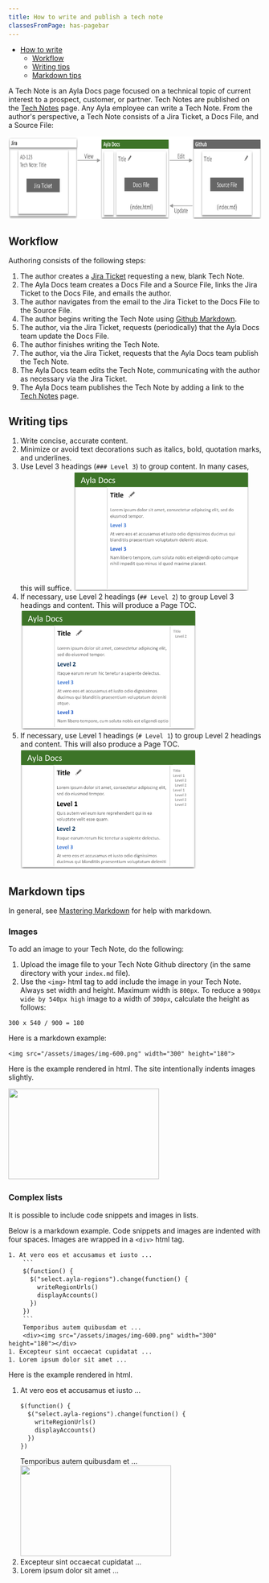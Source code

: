 ```yaml
---
title: How to write and publish a tech note
classesFromPage: has-pagebar
---
```


<aside id="pagebar" class="d-xl-block collapse">
  <ul>
    <li><a href="#core-title">How to write</a>
      <ul>
        <li><a href="#workflow">Workflow</a></li>
        <li><a href="#writing-tips">Writing tips</a></li>
        <li><a href="#markdown-tips">Markdown tips</a></li>
      </ul>
    </li>
  </ul>
</aside>

A Tech Note is an Ayla Docs page focused on a technical topic of current interest to a prospect, customer, or partner. Tech Notes are published on the [Tech Notes](/tech-notes) page. Any Ayla employee can write a Tech Note. From the author's perspective, a Tech Note consists of a Jira Ticket, a Docs File, and a Source File:

<img src="tech-note-files.png" width="800" height="164">

## Workflow

Authoring consists of the following steps:

1. The author creates a [Jira Ticket](https://aylanetworks.atlassian.net/jira/software/projects/AD/boards/135) requesting a new, blank Tech Note.
1. The Ayla Docs team creates a Docs File and a Source File, links the Jira Ticket to the Docs File, and emails the author.
1. The author navigates from the email to the Jira Ticket to the Docs File to the Source File.
1. The author begins writing the Tech Note using [Github Markdown](https://guides.github.com/features/mastering-markdown/). 
1. The author, via the Jira Ticket, requests (periodically) that the Ayla Docs team update the Docs File.
1. The author finishes writing the Tech Note.
1. The author, via the Jira Ticket, requests that the Ayla Docs team publish the Tech Note.
1. The Ayla Docs team edits the Tech Note, communicating with the author as necessary via the Jira Ticket.
1. The Ayla Docs team publishes the Tech Note by adding a link to the [Tech Notes](/tech-notes) page.

## Writing tips

1. Write concise, accurate content.
1. Minimize or avoid text decorations such as italics, bold, quotation marks, and underlines.
1. Use Level 3 headings (`### Level 3`) to group content. In many cases, this will suffice.
    <img src="headings-3.png" width="350" height="239"> 
1. If necessary, use Level 2 headings (`## Level 2`) to group Level 3 headings and content. This will produce a Page TOC. 
    <img src="headings-2-3.png" width="350" height="239"> 
1. If necessary, use Level 1 headings (`# Level 1`) to group Level 2 headings and content. This will also produce a Page TOC.
    <img src="headings-1-2-3.png" width="350" height="239"> 

## Markdown tips

In general, see [Mastering Markdown](https://guides.github.com/features/mastering-markdown/) for help with markdown.

### Images

To add an image to your Tech Note, do the following:

1. Upload the image file to your Tech Note Github directory (in the same directory with your `index.md` file).
1. Use the `<img>` html tag to add include the image in your Tech Note. Always set width and height. Maximum width is `800px`. To reduce a `900px wide by 540px high` image to a width of `300px`, calculate the height as follows:

```
300 x 540 / 900 = 180
```

Here is a markdown example:

```
<img src="/assets/images/img-600.png" width="300" height="180">
```

Here is the example rendered in html. The site intentionally indents images slightly.

<img src="/assets/images/img-600.png" width="300" height="180">

### Complex lists

It is possible to include code snippets and images in lists.

Below is a markdown example. Code snippets and images are indented with four spaces. Images are wrapped in a `<div>` html tag.

<pre><code>1. At vero eos et accusamus et iusto ...
    ```
    $(function() {
      $("select.ayla-regions").change(function() {
        writeRegionUrls()
        displayAccounts()
      })
    })
    ```
    Temporibus autem quibusdam et ...
    &lt;div&gt;&lt;img src="/assets/images/img-600.png" width="300" height="180"&gt;&lt;/div&gt;
1. Excepteur sint occaecat cupidatat ...
1. Lorem ipsum dolor sit amet ...
</code></pre>

Here is the example rendered in html.

1. At vero eos et accusamus et iusto ...
    ```
    $(function() {
      $("select.ayla-regions").change(function() {
        writeRegionUrls()
        displayAccounts()
      })
    })
    ```
    Temporibus autem quibusdam et ...
    <div><img src="/assets/images/img-600.png" width="300" height="180"></div>
1. Excepteur sint occaecat cupidatat ...
1. Lorem ipsum dolor sit amet ...
